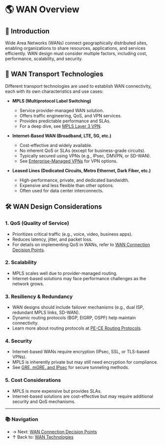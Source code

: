 # 🌎 WAN Overview

## 🧠 Introduction
Wide Area Networks (WANs) connect geographically distributed sites, enabling organizations to share resources, applications, and services efficiently. WAN design must consider multiple factors, including cost, performance, scalability, and security.

## 🚛 WAN Transport Technologies
Different transport technologies are used to establish WAN connectivity, each with its own characteristics and use cases:

- **MPLS (Multiprotocol Label Switching)**  
  - Service provider-managed WAN solution.  
  - Offers traffic engineering, QoS, and VPN services.  
  - Provides predictable performance and SLAs.  
  - For a deep dive, see [MPLS Layer 3 VPN](./mpls-l3-vpn.md).

- **Internet-Based WAN (Broadband, LTE, 5G, etc.)**  
  - Cost-effective and widely available.  
  - No inherent QoS or SLAs (except for business-grade circuits).  
  - Typically secured using VPNs (e.g., IPsec, DMVPN, or SD-WAN).  
  - See [Enterprise-Managed VPNs](./enterprise-managed-vpns.md) for VPN options.

- **Leased Lines (Dedicated Circuits, Metro Ethernet, Dark Fiber, etc.)**  
  - High-performance, private, and dedicated bandwidth.  
  - Expensive and less flexible than other options.  
  - Often used for data center interconnects.

## 🛠️ WAN Design Considerations

### 1. QoS (Quality of Service)
- Prioritizes critical traffic (e.g., voice, video, business apps).
- Reduces latency, jitter, and packet loss.
- For details on implementing QoS in WANs, refer to [WAN Connection Decision Points](./wan-connection-decision-points.md).

### 2. Scalability
- MPLS scales well due to provider-managed routing.
- Internet-based solutions may face performance challenges as the network grows.

### 3. Resiliency & Redundancy
- WAN designs should include failover mechanisms (e.g., dual ISP, redundant MPLS links, SD-WAN).
- Dynamic routing protocols (BGP, EIGRP, OSPF) help maintain connectivity.
- Learn more about routing protocols at [PE-CE Routing Protocols](./mpls-l3-vpn.md).

### 4. Security
- Internet-based WANs require encryption (IPsec, SSL, or TLS-based VPNs).
- MPLS is inherently private but may still need encryption for compliance.
- See [GRE, mGRE, and IPsec](./gre-mgre-ipsec.md) for secure tunneling methods.

### 5. Cost Considerations
- MPLS is more expensive but provides SLAs.
- Internet-based solutions are cost-effective but may require additional security and QoS mechanisms.

---

### 📚 Navigation
- → Next: [WAN Connection Decision Points](./wan-connection-decision-points.md)  
- ↑ Back to: [WAN Technologies](../readme.md)
